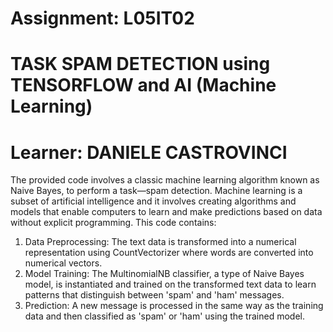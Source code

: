 # Assignment: L05IT02 
# TASK SPAM DETECTION using TENSORFLOW and AI (Machine Learning)
# Learner: DANIELE CASTROVINCI

 
The provided code involves  a classic machine learning algorithm known as Naive Bayes, to perform a task—spam detection.
Machine learning is a subset of artificial intelligence and it involves creating algorithms and models that enable computers
to learn and make predictions  based on data without explicit programming. 
This code contains:
1) Data Preprocessing:
The text data is transformed into a numerical representation using CountVectorizer where words are converted into numerical vectors.
2) Model Training:
The MultinomialNB classifier, a type of Naive Bayes model, is instantiated and trained on the transformed text data to learn patterns
that distinguish between 'spam' and 'ham' messages.
3) Prediction: A new message is processed in the same way as the training data and then classified as 'spam' or 'ham' using the trained model.
